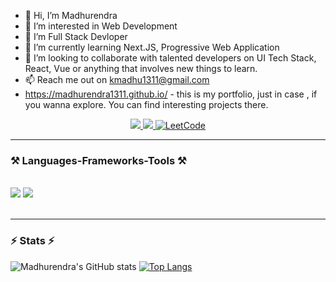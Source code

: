 - 👋 Hi, I’m Madhurendra
- 👀 I’m interested in Web Development
- 🔭 I’m Full Stack Devloper
- 🌱 I’m currently learning Next.JS, Progressive Web Application
- 💞️ I’m looking to collaborate with talented developers on UI Tech Stack, React, Vue or anything that involves new things to learn.
- 📫 Reach me out on kmadhu1311@gmail.com
- https://madhurendra1311.github.io/ - this is my portfolio, just in case , if you wanna explore. You can find interesting projects there.

<div align="center"> 
  <a href="https://madhurendra1311.github.io/" target="_blank">
     <img src="https://img.shields.io/badge/Portfolio-FF5722?style=for-the-badge&logo=todoist&logoColor=white" target="_blank" /> <!-- sqlite, safari, google-chrome are other good icon options -->
  </a>
  <a href="https://www.linkedin.com/in/madhurendra-kumar-54a21019b/" target="_blank">
    <img src="https://img.shields.io/badge/LinkedIn-0077B5?style=for-the-badge&logo=linkedin&logoColor=white" target="_blank" />
  </a>
  <a href="https://leetcode.com/u/madhurendrakumar/">
    <img alt="LeetCode" src="https://img.shields.io/badge/-LeetCode-FFA116?style=for-the-badge&logo=LeetCode&logoColor=black" />
  </a>
 </div>

<hr/>
 
### ⚒️ Languages-Frameworks-Tools ⚒️
<br/>
<div>
    <img src="https://skillicons.dev/icons?i=react,bootstrap,mui,html,css,vscode,github,figma,tailwind,git" />
    <img src="https://skillicons.dev/icons?i=nodejs,python,javascript,typescript,express,firebase,mongodb,c,java,nextjs,mysql" /><br>
</div>

<br/>
<hr>

### ⚡ Stats ⚡

![Madhurendra's GitHub stats](https://github-readme-stats.vercel.app/api?username=Madhurendra1311&show_icons=true&theme=transparent)
[![Top Langs](https://github-readme-stats.vercel.app/api/top-langs/?username=madhurendra1311&layout=donut-vertical&theme=transparent)](https://github.com/madhurendra1311/github-readme-stats)
